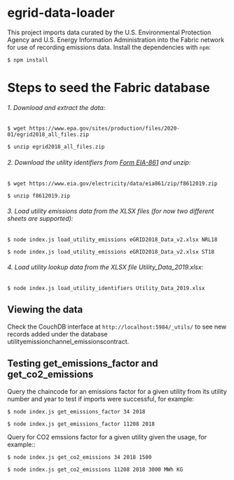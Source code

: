 # egrid-data-loader

This project imports data curated by the U.S. Environmental Protection Agency and U.S. Energy Information Administration into the Fabric network for use of recording emissions data. Install the dependencies with `npm`:

    $ npm install

# Steps to seed the Fabric database

###### 1. Download and extract the data:

    $ wget https://www.epa.gov/sites/production/files/2020-01/egrid2018_all_files.zip

    $ unzip egrid2018_all_files.zip

###### 2. Download the utility identifiers from [Form EIA-861](https://www.eia.gov/electricity/data/eia861/) and unzip:

    $ wget https://www.eia.gov/electricity/data/eia861/zip/f8612019.zip

    $ unzip f8612019.zip

###### 3. Load utility emissions data from the XLSX files (for now two different sheets are supported):

    $ node index.js load_utility_emissions eGRID2018_Data_v2.xlsx NRL18

    $ node index.js load_utility_emissions eGRID2018_Data_v2.xlsx ST18

###### 4. Load utility lookup data from the XLSX file Utility_Data_2019.xlsx:

    $ node index.js load_utility_identifiers Utility_Data_2019.xlsx

## Viewing the data

Check the CouchDB interface at `http://localhost:5984/_utils/` to see new records added under the database utilityemissionchannel_emissionscontract.

## Testing get_emissions_factor and get_co2_emissions

Query the chaincode for an emissions factor for a given utility from its utility number and year to test if imports were successful, for example:

    $ node index.js get_emissions_factor 34 2018

    $ node index.js get_emissions_factor 11208 2018

Query for CO2 emssions factor for a given utility given the usage, for example::

    $ node index.js get_co2_emissions 34 2018 1500

    $ node index.js get_co2_emissions 11208 2018 3000 MWh KG